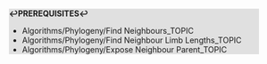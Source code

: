<div style="margin:2em; background-color: #e0e0e0;">

<strong>↩PREREQUISITES↩</strong>

 * Algorithms/Phylogeny/Find Neighbours_TOPIC
 * Algorithms/Phylogeny/Find Neighbour Limb Lengths_TOPIC
 * Algorithms/Phylogeny/Expose Neighbour Parent_TOPIC

</div>

